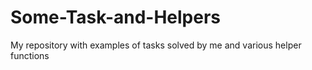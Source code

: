 # Some-Task-and-Helpers
My repository with examples of tasks solved by me and various helper functions 
